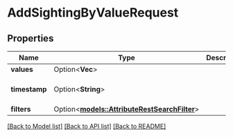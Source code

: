 # AddSightingByValueRequest

## Properties

Name | Type | Description | Notes
------------ | ------------- | ------------- | -------------
**values** | Option<**Vec<String>**> |  | [optional]
**timestamp** | Option<**String**> |  | [optional][default to 0]
**filters** | Option<[**models::AttributeRestSearchFilter**](AttributeRestSearchFilter.md)> |  | [optional]

[[Back to Model list]](../README.md#documentation-for-models) [[Back to API list]](../README.md#documentation-for-api-endpoints) [[Back to README]](../README.md)


